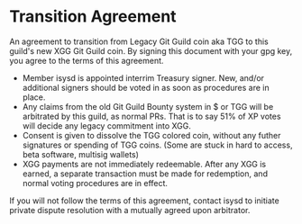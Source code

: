 # Transition Agreement

An agreement to transition from Legacy Git Guild coin aka TGG to this guild's new XGG Git Guild coin. By signing this document with your gpg key, you agree to the terms of this agreement.
  
 + Member isysd is appointed interrim Treasury signer. New, and/or additional signers should be voted in as soon as procedures are in place.
 + Any claims from the old Git Guild Bounty system in $ or TGG will be arbitrated by this guild, as normal PRs. That is to say 51% of XP votes will decide any legacy commitment into XGG.  
 + Consent is given to dissolve the TGG colored coin, without any futher signatures or spending of TGG coins. (Some are stuck in hard to access, beta software, multisig wallets)  
 + XGG payments are not immediately redeemable. After any XGG is earned, a separate transaction must be made for redemption, and normal voting procedures are in effect.

If you will not follow the terms of this agreement, contact isysd to initiate private dispute resolution with a mutually agreed upon arbitrator.